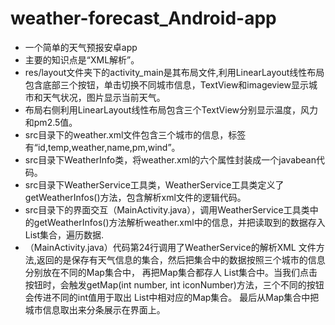 # weather-forecast_Android-app
<ul>
<li>一个简单的天气预报安卓app</li>
<li>主要的知识点是“XML解析”。</li>
<li>res/layout文件夹下的activity_main是其布局文件,利用LinearLayout线性布局包含底部三个按钮，单击切换不同城市信息，TextView和imageview显示城市和天气状况，图片显示当前天气。</li>
<li>布局右侧利用LinearLayout线性布局包含三个TextView分别显示温度，风力和pm2.5值。</li>
<li>src目录下的weather.xml文件包含三个城市的信息，标签有“id,temp,weather,name,pm,wind”。</li>
<li>src目录下WeatherInfo类，将weather.xml的六个属性封装成一个javabean代码。</li>
<li>src目录下WeatherService工具类，WeatherService工具类定义了getWeatherInfos()方法，包含解析xml文件的逻辑代码。</li>
<li>src目录下的界面交互（MainActivity.java），调用WeatherService工具类中的getWeatherInfos()方法解析weather.xml中的信息，并把读取到的数据存入List<WeatherInfo>集合，遍历数据.</li>
<li>（MainActivity.java）代码第24行调用了WeatherService的解析XML 文件方法,返回的是保存有天气信息的集合，然后把集合中的数据按照三个城市的信息分别放在不同的Map集合中，
  再把Map集合都存人 List集合中。当我们点击按钮时，会触发getMap(int number, int iconNumber)方法，三个不同的按钮会传进不同的int值用于取出 List中相对应的Map集合。
  最后从Map集合中把城市信息取出来分条展示在界面上。</li>

</ul>
